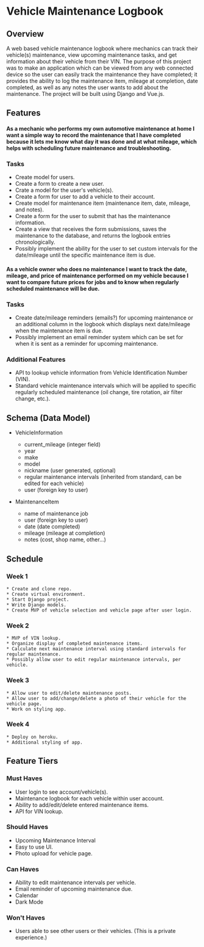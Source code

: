 # Vehicle Maintenance Logbook

## Overview
A web based vehicle maintenance logbook where mechanics can track their vehicle(s) maintenance, view upcoming maintenance tasks, and get information about their vehicle from their VIN. The purpose of this project was to make an application which can be viewed from any web connected device so the user can easily track the maintenance they have completed; it provides the ability to log the maintenance item, mileage at completion, date completed, as well as any notes the user wants to add about the maintenance. The project will be built using Django and Vue.js.

## Features
#### As a mechanic who performs my own automotive maintenance at home I want a simple way to record the maintenance that I have completed because it lets me know what day it was done and at what mileage, which helps with scheduling future maintenance and troubleshooting.

### Tasks
- Create model for users.
- Create a form to create a new user.
- Crate a model for the user's vehicle(s).
- Create a form for user to add a vehicle to their account.
- Create model for maintenance item (maintenance item, date, mileage, and notes).
- Create a form for the user to submit that has the maintenance information.
- Create a view that receives the form submissions, saves the maintenance to the database, and returns the logbook entries chronologically.
- Possibly implement the ability for the user to set custom intervals for the date/mileage until the specific maintenance item is due.


#### As a vehicle owner who does no maintenance I want to track the date, mileage, and price of maintenance performed on my vehicle because I want to compare future prices for jobs and to know when regularly scheduled maintenance will be due.

### Tasks
- Create date/mileage reminders (emails?) for upcoming maintenance or an additional column in the logbook which displays next date/mileage when the maintenance item is due.
- Possibly implement an email reminder system which can be set for when it is sent as a reminder for upcoming maintenance.

### Additional Features
- API to lookup vehicle information from Vehicle Identification Number (VIN).
- Standard vehicle maintenance intervals which will be applied to specific regularly scheduled maintenance (oil change, tire rotation, air filter change, etc.).

## Schema (Data Model)
- VehicleInformation
    - current_mileage (integer field)
    - year
    - make
    - model
    - nickname (user generated, optional)
    - regular maintenance intervals (inherited from standard, can be edited for each vehicle)
    - user (foreign key to user)
    
- MaintenanceItem
    - name of maintenance job
    - user (foreign key to user)
    - date (date completed)
    - mileage (mileage at completion)
    - notes (cost, shop name, other...)

## Schedule
### Week 1
    * Create and clone repo.
    * Create virtual environment.
    * Start Django project.
    * Write Django models.
    * Create MVP of vehicle selection and vehicle page after user login.

### Week 2
    * MVP of VIN lookup.
    * Organize display of completed maintenance items.
    * Calculate next maintenance interval using standard intervals for regular maintenance.
    * Possibly allow user to edit regular maintenance intervals, per vehicle.

### Week 3
    * Allow user to edit/delete maintenance posts.
    * Allow user to add/change/delete a photo of their vehicle for the vehicle page.
    * Work on styling app.

### Week 4
    * Deploy on heroku.
    * Additional styling of app.

## Feature Tiers
### Must Haves
- User login to see account/vehicle(s).
- Maintenance logbook for each vehicle within user account.
- Ability to add/edit/delete entered maintenance items.
- API for VIN lookup.
### Should Haves
- Upcoming Maintenance Interval
- Easy to use UI.
- Photo upload for vehicle page.
### Can Haves
- Ability to edit maintenance intervals per vehicle.
- Email reminder of upcoming maintenance due.
- Calendar
- Dark Mode
### Won't Haves
- Users able to see other users or their vehicles. (This is a private experience.)
